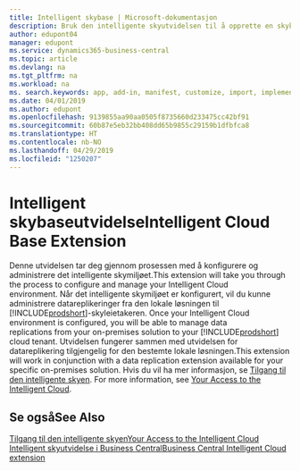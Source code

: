 ```yaml
---
title: Intelligent skybase | Microsoft-dokumentasjon
description: Bruk den intelligente skyutvidelsen til å opprette en skykopi av dataene slik at du er koblet til den intelligente skyen.
author: edupont04
manager: edupont
ms.service: dynamics365-business-central
ms.topic: article
ms.devlang: na
ms.tgt_pltfrm: na
ms.workload: na
ms. search.keywords: app, add-in, manifest, customize, import, implement
ms.date: 04/01/2019
ms.author: edupont
ms.openlocfilehash: 9139855aa90aa0505f8735660d233475cc42bf91
ms.sourcegitcommit: 60b87e5eb32bb408dd65b9855c29159b1dfbfca8
ms.translationtype: HT
ms.contentlocale: nb-NO
ms.lasthandoff: 04/29/2019
ms.locfileid: "1250207"
---
```

# <a name="intelligent-cloud-base-extension"></a><span data-ttu-id="0d501-103">Intelligent skybaseutvidelse</span><span class="sxs-lookup"><span data-stu-id="0d501-103">Intelligent Cloud Base Extension</span></span>

<span data-ttu-id="0d501-104">Denne utvidelsen tar deg gjennom prosessen med å konfigurere og administrere det intelligente skymiljøet.</span><span class="sxs-lookup"><span data-stu-id="0d501-104">This extension will take you through the process to configure and manage your Intelligent Cloud environment.</span></span><span data-ttu-id="0d501-105"> Når det intelligente skymiljøet er konfigurert, vil du kunne administrere datareplikeringer fra den lokale løsningen til [!INCLUDE[prodshort](includes/prodshort.md)]-skyleietakeren.</span><span class="sxs-lookup"><span data-stu-id="0d501-105"> Once your Intelligent Cloud environment is configured, you will be able to manage data replications from your on-premises solution to your [!INCLUDE[prodshort](includes/prodshort.md)] cloud tenant.</span></span> <span data-ttu-id="0d501-106">Utvidelsen fungerer sammen med utvidelsen for datareplikering tilgjengelig for den bestemte lokale løsningen.</span><span class="sxs-lookup"><span data-stu-id="0d501-106">This extension will work in conjunction with a data replication extension available for your specific on-premises solution.</span></span><span data-ttu-id="0d501-107"> Hvis du vil ha mer informasjon, se [Tilgang til den intelligente skyen](about-intelligent-cloud.md).</span><span class="sxs-lookup"><span data-stu-id="0d501-107"> For more information, see [Your Access to the Intelligent Cloud](about-intelligent-cloud.md).</span></span>  

## <a name="see-also"></a><span data-ttu-id="0d501-108">Se også</span><span class="sxs-lookup"><span data-stu-id="0d501-108">See Also</span></span>

[<span data-ttu-id="0d501-109">Tilgang til den intelligente skyen</span><span class="sxs-lookup"><span data-stu-id="0d501-109">Your Access to the Intelligent Cloud</span></span>](about-intelligent-cloud.md)  
[<span data-ttu-id="0d501-110">Intelligent skyutvidelse i Business Central</span><span class="sxs-lookup"><span data-stu-id="0d501-110">Business Central Intelligent Cloud extension</span></span>](ui-extensions-data-replication.md)  

